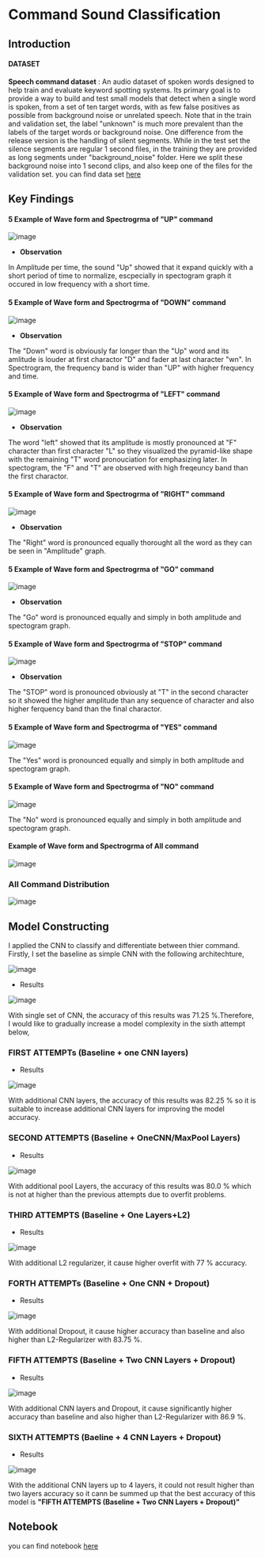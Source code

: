 # Command Sound Classification
## Introduction
#### DATASET
**Speech command dataset** : An audio dataset of spoken words designed to help train and evaluate keyword spotting systems. Its primary goal is to provide a way to build and test small models that detect when a single word is spoken, from a set of ten target words, with as few false positives as possible from background noise or unrelated speech. Note that in the train and validation set, the label "unknown" is much more prevalent than the labels of the target words or background noise. One difference from the release version is the handling of silent segments. While in the test set the silence segments are regular 1 second files, in the training they are provided as long segments under "background_noise" folder. Here we split these background noise into 1 second clips, and also keep one of the files for the validation set. you can find data set [here](http://storage.googleapis.com/download.tensorflow.org/data/mini_speech_commands.zip)

## Key Findings
#### 5 Example of Wave form and Spectrogrma of "UP" command
![image](https://user-images.githubusercontent.com/104628789/170480583-ae10e1d2-008f-4b25-8039-ab371e4a2380.png)

- **Observation**

In Amplitude per time, the sound "Up" showed that it expand quickly with a short period of time to normalize, escpecially in spectogram graph it occured in low frequency with a short time.

#### 5 Example of Wave form and Spectrogrma of "DOWN" command
![image](https://user-images.githubusercontent.com/104628789/170480634-97d8713d-6e16-436b-a2c8-9aa2b3d2fd64.png)

- **Observation**

The "Down" word is obviously far longer than the "Up" word and its amlitude is louder at first charactor "D" and fader at last character "wn". In Spectrogram, the frequency band is wider than "UP" with higher frequency and time.

#### 5 Example of Wave form and Spectrogrma of "LEFT" command
![image](https://user-images.githubusercontent.com/104628789/170480721-bc7786fc-b266-41f3-aa8b-fa739c9fae85.png)

- **Observation**

The word "left" showed that its amplitude is mostly pronounced at "F" character than first character "L" so they visualized the pyramid-like shape with the remaining "T" word pronouciation for emphasizing later. In spectogram, the "F" and "T" are observed with high freqeuncy band than the first charactor.

#### 5 Example of Wave form and Spectrogrma of "RIGHT" command
![image](https://user-images.githubusercontent.com/104628789/170480758-f2d3221a-372b-4410-98e7-8a1322702d13.png)

- **Observation**

The "Right" word is pronounced equally thorought all the word as they can be seen in "Amplitude" graph.

#### 5 Example of Wave form and Spectrogrma of "GO" command
![image](https://user-images.githubusercontent.com/104628789/170480792-93533e1f-86a1-4b6f-a85e-94c986ee7023.png)

- **Observation**

The "Go" word is pronounced equally and simply in both amplitude and spectogram graph.

#### 5 Example of Wave form and Spectrogrma of "STOP" command
![image](https://user-images.githubusercontent.com/104628789/170480834-f230b356-04a7-491c-9bd2-61befd0f1bcd.png)

- **Observation**

The "STOP" word is pronounced obviously at "T" in the second character so it showed the higher amplitude than any sequence of character and also higher ferquency band than the final charactor.

#### 5 Example of Wave form and Spectrogrma of "YES" command
![image](https://user-images.githubusercontent.com/104628789/170480875-b27c8da6-ff87-4a97-af92-038c4b4d252c.png)

The "Yes" word is pronounced equally and simply in both amplitude and spectogram graph.

#### 5 Example of Wave form and Spectrogrma of "NO" command
![image](https://user-images.githubusercontent.com/104628789/170480953-aa3bf0aa-60a0-4a2d-8852-2574808c5ba5.png)

The "No" word is pronounced equally and simply in both amplitude and spectogram graph.

####  Example of Wave form and Spectrogrma of All command
![image](https://user-images.githubusercontent.com/104628789/170481090-a0be1b7b-9c05-4ba6-b7e3-80345712152b.png)

### All Command Distribution
![image](https://user-images.githubusercontent.com/104628789/170481221-7f2cc45f-ff50-4cb9-802b-3b8ee8c58262.png)

## Model Constructing
I applied the CNN to classify and differentiate between thier command. Firstly, I set the baseline as simple CNN with the following architechture,


![image](https://user-images.githubusercontent.com/104628789/170481675-6c53ef6d-7f81-4a70-b806-d499f9d4e1a7.png)

- Results



![image](https://user-images.githubusercontent.com/104628789/170482342-9e5ae900-72c5-4cb6-9ae7-ab92bb41afda.png)


With single set of CNN, the accuracy of this results was 71.25 %.Therefore, I would like to gradually increase a model complexity in the sixth attempt below,
### FIRST ATTEMPTs (Baseline + one CNN layers)

- Results


![image](https://user-images.githubusercontent.com/104628789/170482392-e2905df7-4959-45d7-94b7-b9f9bad0736d.png)

With additional CNN layers, the accuracy of this results was 82.25 % so it is suitable to increase additional CNN layers for improving the model accuracy.

### SECOND ATTEMPTS (Baseline + OneCNN/MaxPool Layers)
- Results

![image](https://user-images.githubusercontent.com/104628789/170482500-8df009a4-2382-4f4d-9b20-ecbe5a6be516.png)

With additional pool Layers, the accuracy of this results was 80.0 % which is not at higher than the previous attempts due to overfit problems.

### THIRD ATTEMPTS (Baseline + One Layers+L2)
- Results


![image](https://user-images.githubusercontent.com/104628789/170482565-de06d2e9-c51f-4f0d-bdeb-9da2c9d48f73.png)

With additional L2 regularizer, it cause higher overfit with 77 % accuracy.

### FORTH  ATTEMPTs (Baseline + One CNN + Dropout)
- Results


![image](https://user-images.githubusercontent.com/104628789/170482640-45b7f6e3-ad94-4406-934b-1db1050cf1a8.png)

With additional Dropout, it cause higher accuracy than baseline and also higher than L2-Regularizer  with 83.75 %.

### FIFTH ATTEMPTS (Baseline + Two CNN Layers + Dropout)
- Results


![image](https://user-images.githubusercontent.com/104628789/170482742-211e9035-2234-4ccd-b049-91dddd6123d4.png)

With additional CNN layers and Dropout, it cause significantly higher accuracy than baseline and also higher than L2-Regularizer  with 86.9 %.

### SIXTH ATTEMPTS (Baeline + 4 CNN Layers + Dropout)
- Results


![image](https://user-images.githubusercontent.com/104628789/170482811-ad956c7e-8171-4a8e-bba3-31eacea24432.png)

With the additional CNN layers up to 4 layers, it could not result higher than two layers accuracy so it cann be summed up that the best accuracy of this model is 
**"FIFTH ATTEMPTS (Baseline + Two CNN Layers + Dropout)"**


## Notebook
you can find notebook [here](https://github.com/WarintornNawong/Portfolio/blob/main/Command%20Audio%20Classification/Final%20Command%20Recognition.ipynb)
